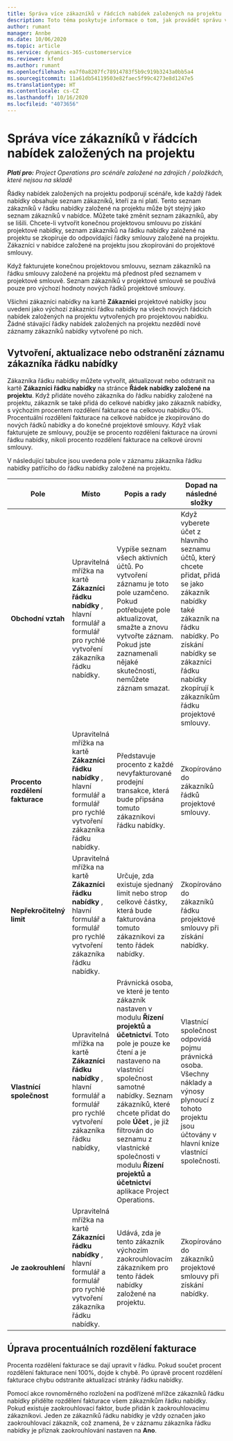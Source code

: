 ```yaml
---
title: Správa více zákazníků v řádcích nabídek založených na projektu
description: Toto téma poskytuje informace o tom, jak provádět správu více zákazníků v řádcích nabídek založených na projektu.
author: rumant
manager: Annbe
ms.date: 10/06/2020
ms.topic: article
ms.service: dynamics-365-customerservice
ms.reviewer: kfend
ms.author: rumant
ms.openlocfilehash: ea7f0a8207fc78914783f5b9c919b3243a0bb5a4
ms.sourcegitcommit: 11a61db54119503e82faec5f99c4273e8d1247e5
ms.translationtype: HT
ms.contentlocale: cs-CZ
ms.lasthandoff: 10/16/2020
ms.locfileid: "4073656"
---
```

# <a name="manage-multiple-customers-on-project-based-quote-lines"></a>Správa více zákazníků v řádcích nabídek založených na projektu

_**Platí pro:** Project Operations pro scénáře založené na zdrojích / položkách, které nejsou na skladě_

Řádky nabídek založených na projektu podporují scénáře, kde každý řádek nabídky obsahuje seznam zákazníků, kteří za ni platí. Tento seznam zákazníků v řádku nabídky založené na projektu může být stejný jako seznam zákazníků v nabídce. Můžete také změnit seznam zákazníků, aby se lišili. Chcete-li vytvořit konečnou projektovou smlouvu po získání projektové nabídky, seznam zákazníků na řádku nabídky založené na projektu se zkopíruje do odpovídající řádky smlouvy založené na projektu. Zákazníci v nabídce založené na projektu jsou zkopírováni do projektové smlouvy.

Když fakturujete konečnou projektovou smlouvu, seznam zákazníků na řádku smlouvy založené na projektu má přednost před seznamem v projektové smlouvě. Seznam zákazníků v projektové smlouvě se používá pouze pro výchozí hodnoty nových řádků projektové smlouvy.

Všichni zákazníci nabídky na kartě **Zákazníci** projektové nabídky jsou uvedeni jako výchozí zákazníci řádku nabídky na všech nových řádcích nabídek založených na projektu vytvořených pro projektovou nabídku. Žádné stávající řádky nabídek založených na projektu nezdědí nové záznamy zákazníků nabídky vytvořené po nich.

## <a name="create-update-or-delete-a-quote-line-customer-record"></a>Vytvoření, aktualizace nebo odstranění záznamu zákazníka řádku nabídky

Zákazníka řádku nabídky můžete vytvořit, aktualizovat nebo odstranit na kartě **Zákazníci řádku nabídky** na stránce **Řádek nabídky založené na projektu**. Když přidáte nového zákazníka do řádku nabídky založené na projektu, zákazník se také přidá do celkové nabídky jako zákazník nabídky, s výchozím procentem rozdělení fakturace na celkovou nabídku 0%. Procentuální rozdělení fakturace na celkové nabídce je zkopírováno do nových řádků nabídky a do konečné projektové smlouvy. Když však fakturujete ze smlouvy, použije se procento rozdělení fakturace na úrovni řádku nabídky, nikoli procento rozdělení fakturace na celkové úrovni smlouvy. 

V následující tabulce jsou uvedena pole v záznamu zákazníka řádku nabídky patřícího do řádku nabídky založené na projektu.

| Pole | Místo | Popis a rady | Dopad na následné složky |
| --- | --- | --- | --- |
| **Obchodní vztah** | Upravitelná mřížka na kartě **Zákazníci řádku nabídky** , hlavní formulář a formulář pro rychlé vytvoření zákazníka řádku nabídky. | Vypíše seznam všech aktivních účtů. Po vytvoření záznamu je toto pole uzamčeno. Pokud potřebujete pole aktualizovat, smažte a znovu vytvořte záznam. Pokud jste zaznamenali nějaké skutečnosti, nemůžete záznam smazat. | Když vyberete účet z hlavního seznamu účtů, který chcete přidat, přidá se jako zákazník nabídky také zákazník na řádku nabídky. Po získání nabídky se zákazníci řádku nabídky zkopírují k zákazníkům řádku projektové smlouvy. |
| **Procento rozdělení fakturace** | Upravitelná mřížka na kartě **Zákazníci řádku nabídky** , hlavní formulář a formulář pro rychlé vytvoření zákazníka řádku nabídky. | Představuje procento z každé nevyfakturované prodejní transakce, která bude připsána tomuto zákazníkovi řádku nabídky. | Zkopírováno do zákazníků řádků projektové smlouvy. |
| **Nepřekročitelný limit** | Upravitelná mřížka na kartě **Zákazníci řádku nabídky** , hlavní formulář a formulář pro rychlé vytvoření zákazníka řádku nabídky. | Určuje, zda existuje sjednaný limit nebo strop celkové částky, která bude fakturována tomuto zákazníkovi za tento řádek nabídky. | Zkopírováno do zákazníků řádku projektové smlouvy při získání nabídky. |
| **Vlastnící společnost** | Upravitelná mřížka na kartě **Zákazníci řádku nabídky** , hlavní formulář a formulář pro rychlé vytvoření zákazníka řádku nabídky, | Právnická osoba, ve které je tento zákazník nastaven v modulu **Řízení projektů a účetnictví**. Toto pole je pouze ke čtení a je nastaveno na vlastnící společnost samotné nabídky. Seznam zákazníků, které chcete přidat do pole **Účet** , je již filtrován do seznamu z vlastnické společnosti v modulu **Řízení projektů a účetnictví** aplikace Project Operations. | Vlastnící společnost odpovídá pojmu právnická osoba. Všechny náklady a výnosy plynoucí z tohoto projektu jsou účtovány v hlavní knize vlastnící společnosti. |
| **Je zaokrouhlení** | Upravitelná mřížka na kartě **Zákazníci řádku nabídky** , hlavní formulář a formulář pro rychlé vytvoření zákazníka řádku nabídky. | Udává, zda je tento zákazník výchozím zaokrouhlovacím zákazníkem pro tento řádek nabídky založené na projektu. | Zkopírováno do zákazníků projektové smlouvy při získání nabídky. |

## <a name="edit-billing-split-percentages"></a>Úprava procentuálních rozdělení fakturace

Procenta rozdělení fakturace se dají upravit v řádku. Pokud součet procent rozdělení fakturace není 100%, dojde k chybě. Po úpravě procent rozdělení fakturace chybu odstraníte aktualizací stránky řádku nabídky.

Pomocí akce rovnoměrného rozložení na podřízené mřížce zákazníků řádku nabídky přidělte rozdělení fakturace všem zákazníkům řádku nabídky. Pokud existuje zaokrouhlovací faktor, bude přidán k zaokrouhlovacímu zákazníkovi. Jeden ze zákazníků řádku nabídky je vždy označen jako zaokrouhlovací zákazník, což znamená, že v záznamu zákazníka řádku nabídky je příznak zaokrouhlování nastaven na **Ano**. 
